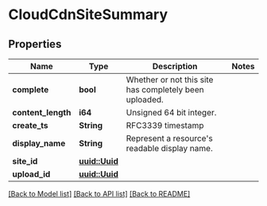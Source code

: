 # CloudCdnSiteSummary

## Properties

Name | Type | Description | Notes
------------ | ------------- | ------------- | -------------
**complete** | **bool** | Whether or not this site has completely been uploaded. | 
**content_length** | **i64** | Unsigned 64 bit integer. | 
**create_ts** | **String** | RFC3339 timestamp | 
**display_name** | **String** | Represent a resource's readable display name. | 
**site_id** | [**uuid::Uuid**](uuid::Uuid.md) |  | 
**upload_id** | [**uuid::Uuid**](uuid::Uuid.md) |  | 

[[Back to Model list]](../README.md#documentation-for-models) [[Back to API list]](../README.md#documentation-for-api-endpoints) [[Back to README]](../README.md)


